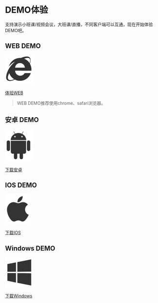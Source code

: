 #  DEMO体验

支持演示小班课/视频会议，大班课/直播，不同客户端可以互通，现在开始体验DEMO吧。

## WEB DEMO

![](/images/demoImage/webImage.png)

[体验WEB](https://demo.urtc.com.cn/) 

> WEB DEMO推荐使用chrome、safari浏览器。 

## 安卓 DEMO

![](/images/demoImage/andriodImage.png)

[下载安卓](https://fir.im/91cy)

## IOS DEMO

![](/images/demoImage/iosImage.png)

[下载IOS](https://fir.im/vy1e)

## Windows DEMO

![](/images/demoImage/windowsImage.png)

[下载Windows](http://urtcdemo.cn-bj.ufileos.com/URTCwindowsDEMOx8620200109.zip) 
